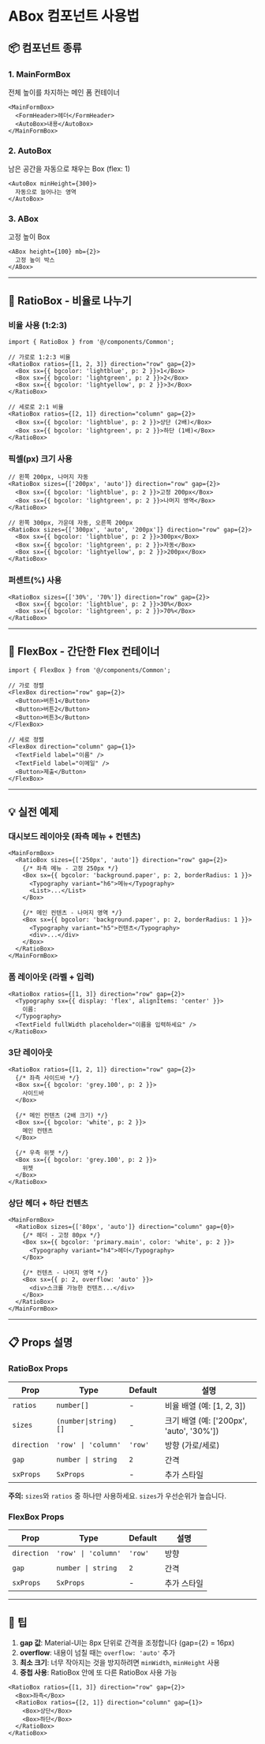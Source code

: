 # ABox 컴포넌트 사용법

## 📦 컴포넌트 종류

### 1. MainFormBox
전체 높이를 차지하는 메인 폼 컨테이너

```tsx
<MainFormBox>
  <FormHeader>헤더</FormHeader>
  <AutoBox>내용</AutoBox>
</MainFormBox>
```

### 2. AutoBox
남은 공간을 자동으로 채우는 Box (flex: 1)

```tsx
<AutoBox minHeight={300}>
  자동으로 늘어나는 영역
</AutoBox>
```

### 3. ABox
고정 높이 Box

```tsx
<ABox height={100} mb={2}>
  고정 높이 박스
</ABox>
```

---

## 🎯 RatioBox - 비율로 나누기

### **비율 사용 (1:2:3)**

```tsx
import { RatioBox } from '@/components/Common';

// 가로로 1:2:3 비율
<RatioBox ratios={[1, 2, 3]} direction="row" gap={2}>
  <Box sx={{ bgcolor: 'lightblue', p: 2 }}>1</Box>
  <Box sx={{ bgcolor: 'lightgreen', p: 2 }}>2</Box>
  <Box sx={{ bgcolor: 'lightyellow', p: 2 }}>3</Box>
</RatioBox>

// 세로로 2:1 비율
<RatioBox ratios={[2, 1]} direction="column" gap={2}>
  <Box sx={{ bgcolor: 'lightblue', p: 2 }}>상단 (2배)</Box>
  <Box sx={{ bgcolor: 'lightgreen', p: 2 }}>하단 (1배)</Box>
</RatioBox>
```

### **픽셀(px) 크기 사용**

```tsx
// 왼쪽 200px, 나머지 자동
<RatioBox sizes={['200px', 'auto']} direction="row" gap={2}>
  <Box sx={{ bgcolor: 'lightblue', p: 2 }}>고정 200px</Box>
  <Box sx={{ bgcolor: 'lightgreen', p: 2 }}>나머지 영역</Box>
</RatioBox>

// 왼쪽 300px, 가운데 자동, 오른쪽 200px
<RatioBox sizes={['300px', 'auto', '200px']} direction="row" gap={2}>
  <Box sx={{ bgcolor: 'lightblue', p: 2 }}>300px</Box>
  <Box sx={{ bgcolor: 'lightgreen', p: 2 }}>자동</Box>
  <Box sx={{ bgcolor: 'lightyellow', p: 2 }}>200px</Box>
</RatioBox>
```

### **퍼센트(%) 사용**

```tsx
<RatioBox sizes={['30%', '70%']} direction="row" gap={2}>
  <Box sx={{ bgcolor: 'lightblue', p: 2 }}>30%</Box>
  <Box sx={{ bgcolor: 'lightgreen', p: 2 }}>70%</Box>
</RatioBox>
```

---

## 🎨 FlexBox - 간단한 Flex 컨테이너

```tsx
import { FlexBox } from '@/components/Common';

// 가로 정렬
<FlexBox direction="row" gap={2}>
  <Button>버튼1</Button>
  <Button>버튼2</Button>
  <Button>버튼3</Button>
</FlexBox>

// 세로 정렬
<FlexBox direction="column" gap={1}>
  <TextField label="이름" />
  <TextField label="이메일" />
  <Button>제출</Button>
</FlexBox>
```

---

## 💡 실전 예제

### **대시보드 레이아웃 (좌측 메뉴 + 컨텐츠)**

```tsx
<MainFormBox>
  <RatioBox sizes={['250px', 'auto']} direction="row" gap={2}>
    {/* 좌측 메뉴 - 고정 250px */}
    <Box sx={{ bgcolor: 'background.paper', p: 2, borderRadius: 1 }}>
      <Typography variant="h6">메뉴</Typography>
      <List>...</List>
    </Box>
    
    {/* 메인 컨텐츠 - 나머지 영역 */}
    <Box sx={{ bgcolor: 'background.paper', p: 2, borderRadius: 1 }}>
      <Typography variant="h5">컨텐츠</Typography>
      <div>...</div>
    </Box>
  </RatioBox>
</MainFormBox>
```

### **폼 레이아웃 (라벨 + 입력)**

```tsx
<RatioBox ratios={[1, 3]} direction="row" gap={2}>
  <Typography sx={{ display: 'flex', alignItems: 'center' }}>
    이름:
  </Typography>
  <TextField fullWidth placeholder="이름을 입력하세요" />
</RatioBox>
```

### **3단 레이아웃**

```tsx
<RatioBox ratios={[1, 2, 1]} direction="row" gap={2}>
  {/* 좌측 사이드바 */}
  <Box sx={{ bgcolor: 'grey.100', p: 2 }}>
    사이드바
  </Box>
  
  {/* 메인 컨텐츠 (2배 크기) */}
  <Box sx={{ bgcolor: 'white', p: 2 }}>
    메인 컨텐츠
  </Box>
  
  {/* 우측 위젯 */}
  <Box sx={{ bgcolor: 'grey.100', p: 2 }}>
    위젯
  </Box>
</RatioBox>
```

### **상단 헤더 + 하단 컨텐츠**

```tsx
<MainFormBox>
  <RatioBox sizes={['80px', 'auto']} direction="column" gap={0}>
    {/* 헤더 - 고정 80px */}
    <Box sx={{ bgcolor: 'primary.main', color: 'white', p: 2 }}>
      <Typography variant="h4">헤더</Typography>
    </Box>
    
    {/* 컨텐츠 - 나머지 영역 */}
    <Box sx={{ p: 2, overflow: 'auto' }}>
      <div>스크롤 가능한 컨텐츠...</div>
    </Box>
  </RatioBox>
</MainFormBox>
```

---

## 📋 Props 설명

### RatioBox Props

| Prop | Type | Default | 설명 |
|------|------|---------|------|
| `ratios` | `number[]` | - | 비율 배열 (예: [1, 2, 3]) |
| `sizes` | `(number\|string)[]` | - | 크기 배열 (예: ['200px', 'auto', '30%']) |
| `direction` | `'row' \| 'column'` | `'row'` | 방향 (가로/세로) |
| `gap` | `number \| string` | `2` | 간격 |
| `sxProps` | `SxProps` | - | 추가 스타일 |

**주의:** `sizes`와 `ratios` 중 하나만 사용하세요. `sizes`가 우선순위가 높습니다.

### FlexBox Props

| Prop | Type | Default | 설명 |
|------|------|---------|------|
| `direction` | `'row' \| 'column'` | `'row'` | 방향 |
| `gap` | `number \| string` | `2` | 간격 |
| `sxProps` | `SxProps` | - | 추가 스타일 |

---

## 🎯 팁

1. **gap 값**: Material-UI는 8px 단위로 간격을 조정합니다 (gap={2} = 16px)
2. **overflow**: 내용이 넘칠 때는 `overflow: 'auto'` 추가
3. **최소 크기**: 너무 작아지는 것을 방지하려면 `minWidth`, `minHeight` 사용
4. **중첩 사용**: RatioBox 안에 또 다른 RatioBox 사용 가능

```tsx
<RatioBox ratios={[1, 3]} direction="row" gap={2}>
  <Box>좌측</Box>
  <RatioBox ratios={[2, 1]} direction="column" gap={1}>
    <Box>상단</Box>
    <Box>하단</Box>
  </RatioBox>
</RatioBox>
```

